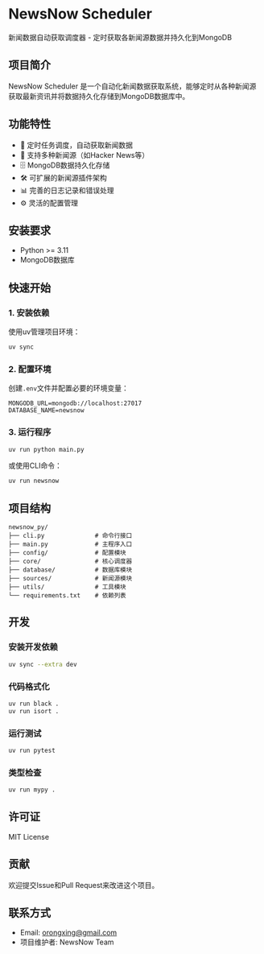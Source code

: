 # NewsNow Scheduler

新闻数据自动获取调度器 - 定时获取各新闻源数据并持久化到MongoDB

## 项目简介

NewsNow Scheduler 是一个自动化新闻数据获取系统，能够定时从各种新闻源获取最新资讯并将数据持久化存储到MongoDB数据库中。

## 功能特性

- 🔄 定时任务调度，自动获取新闻数据
- 📰 支持多种新闻源（如Hacker News等）
- 🗄️ MongoDB数据持久化存储
- 🛠️ 可扩展的新闻源插件架构
- 📊 完善的日志记录和错误处理
- ⚙️ 灵活的配置管理

## 安装要求

- Python >= 3.11
- MongoDB数据库

## 快速开始

### 1. 安装依赖

使用uv管理项目环境：

```bash
uv sync
```

### 2. 配置环境

创建`.env`文件并配置必要的环境变量：

```env
MONGODB_URL=mongodb://localhost:27017
DATABASE_NAME=newsnow
```

### 3. 运行程序

```bash
uv run python main.py
```

或使用CLI命令：

```bash
uv run newsnow
```

## 项目结构

```
newsnow_py/
├── cli.py              # 命令行接口
├── main.py             # 主程序入口
├── config/             # 配置模块
├── core/               # 核心调度器
├── database/           # 数据库模块
├── sources/            # 新闻源模块
├── utils/              # 工具模块
└── requirements.txt    # 依赖列表
```

## 开发

### 安装开发依赖

```bash
uv sync --extra dev
```

### 代码格式化

```bash
uv run black .
uv run isort .
```

### 运行测试

```bash
uv run pytest
```

### 类型检查

```bash
uv run mypy .
```

## 许可证

MIT License

## 贡献

欢迎提交Issue和Pull Request来改进这个项目。

## 联系方式

- Email: orongxing@gmail.com
- 项目维护者: NewsNow Team